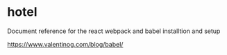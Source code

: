 # hotel

Document reference for the react webpack and babel installtion and setup

https://www.valentinog.com/blog/babel/
